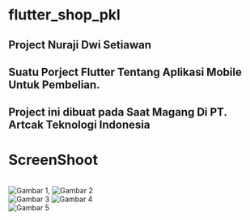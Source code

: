 # flutter_shop_pkl
<h2>Project Nuraji Dwi Setiawan</h2>
<h2>Suatu Porject Flutter Tentang Aplikasi Mobile Untuk Pembelian.</h2>
<h2>Project ini dibuat pada Saat Magang Di PT. Artcak Teknologi Indonesia</h2>

<h1>ScreenShoot</h1><br>
<article>
  <img src="https://dwi617250531.files.wordpress.com/2023/09/1.png" alt="Gambar 1">,
  <img src="https://dwi617250531.files.wordpress.com/2023/09/2.png" alt="Gambar 2">
</article>
<article>
  <img src="https://dwi617250531.files.wordpress.com/2023/09/3.png" alt="Gambar 3">
  <img src="https://dwi617250531.files.wordpress.com/2023/09/4.png" alt="Gambar 4">
</article>
<article>
  <img src="https://dwi617250531.files.wordpress.com/2023/09/5.png" alt="Gambar 5">
</article>

